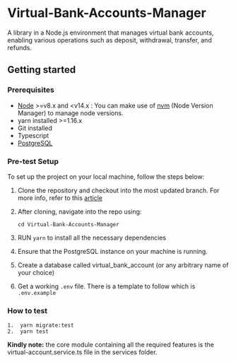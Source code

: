 # Virtual-Bank-Accounts-Manager

A library in a Node.js environment that manages virtual bank accounts, enabling various operations such as deposit, withdrawal, transfer, and refunds.

## Getting started

### Prerequisites

- [Node](https://nodejs.org) >=v8.x and <v14.x : You can make use of [nvm](https://github.com/nvm-sh/nvm) (Node Version Manager) to manage node versions.
- yarn installed >=1.16.x
- Git installed
- Typescript
- [PostgreSQL](https://www.postgresql.org/)

### Pre-test Setup

To set up the project on your local machine, follow the steps below:

1. Clone the repository and checkout into the most updated branch. For more info, refer to this [article](https://docs.github.com/en/repositories/creating-and-managing-repositories/cloning-a-repository)

2. After cloning, navigate into the repo using:

   ```
   cd Virtual-Bank-Accounts-Manager
   ```

3. RUN `yarn` to install all the necessary dependencies

4. Ensure that the PostgreSQL instance on your machine is running.

5. Create a database called virtual_bank_account (or any arbitrary name of your choice)

6. Get a working `.env` file. There is a template to follow which is `.env.example`

### How to test

```
1.  yarn migrate:test
2.  yarn test
```

**Kindly note:** the core module containing all the required features is the virtual-account.service.ts file in the services folder.

